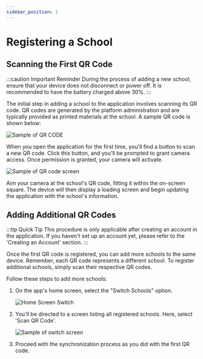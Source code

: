 ```yaml
---
sidebar_position: 1
---
```


# Registering a School

## Scanning the First QR Code

:::caution Important Reminder
During the process of adding a new school, ensure that your device does not disconnect or power off. It is recommended to have the battery charged above 30%.
:::

The initial step in adding a school to the application involves scanning its QR code. QR codes are generated by the platform administration and are typically provided as printed materials at the school. A sample QR code is shown below:

![Sample of QR CODE](/img/registering_school/qrcode_sample.png)

When you open the application for the first time, you'll find a button to scan a new QR code. Click this button, and you'll be prompted to grant camera access. Once permission is granted, your camera will activate.

![Sample of QR code screen](/img/registering_school/scan_qrcode.png)

Aim your camera at the school's QR code, fitting it within the on-screen square. The device will then display a loading screen and begin updating the application with the school's information.

## Adding Additional QR Codes

:::tip Quick Tip
This procedure is only applicable after creating an account in the application. If you haven't set up an account yet, please refer to the 'Creating an Account' section.
:::

Once the first QR code is registered, you can add more schools to the same device. Remember, each QR code represents a different school. To register additional schools, simply scan their respective QR codes.

Follow these steps to add more schools:

1. On the app's home screen, select the "Switch Schools" option.

   ![Home Screen Switch](/img/registering_school/home_switch.png)

2. You'll be directed to a screen listing all registered schools. Here, select 'Scan QR Code'.

   ![Sample of switch screen](/img/registering_school/switch_schools.png)

3. Proceed with the synchronization process as you did with the first QR code.
